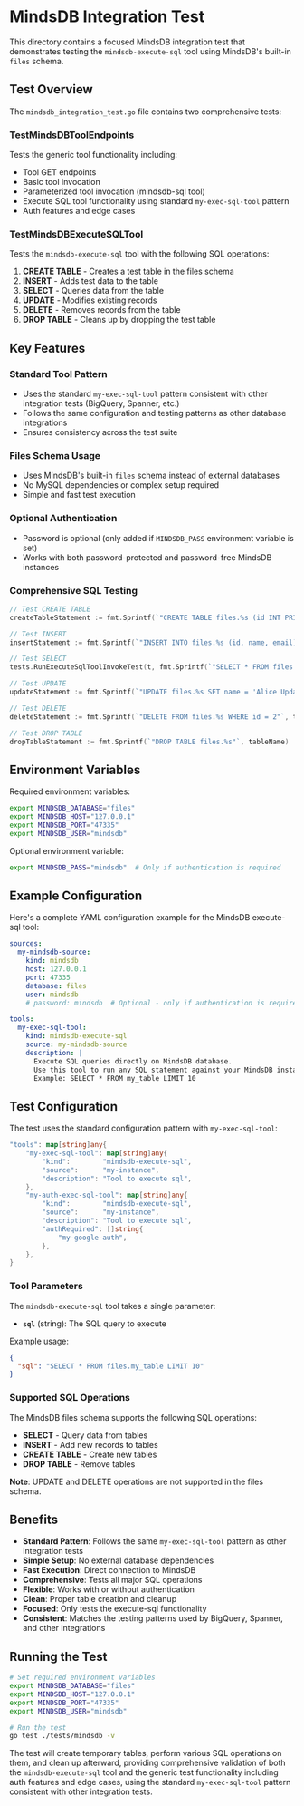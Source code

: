 # MindsDB Integration Test

This directory contains a focused MindsDB integration test that demonstrates testing the `mindsdb-execute-sql` tool using MindsDB's built-in `files` schema.

## Test Overview

The `mindsdb_integration_test.go` file contains two comprehensive tests:

### TestMindsDBToolEndpoints
Tests the generic tool functionality including:
- Tool GET endpoints
- Basic tool invocation
- Parameterized tool invocation (mindsdb-sql tool)
- Execute SQL tool functionality using standard `my-exec-sql-tool` pattern
- Auth features and edge cases

### TestMindsDBExecuteSQLTool  
Tests the `mindsdb-execute-sql` tool with the following SQL operations:

1. **CREATE TABLE** - Creates a test table in the files schema
2. **INSERT** - Adds test data to the table
3. **SELECT** - Queries data from the table
4. **UPDATE** - Modifies existing records
5. **DELETE** - Removes records from the table
6. **DROP TABLE** - Cleans up by dropping the test table

## Key Features

### Standard Tool Pattern
- Uses the standard `my-exec-sql-tool` pattern consistent with other integration tests (BigQuery, Spanner, etc.)
- Follows the same configuration and testing patterns as other database integrations
- Ensures consistency across the test suite

### Files Schema Usage
- Uses MindsDB's built-in `files` schema instead of external databases
- No MySQL dependencies or complex setup required
- Simple and fast test execution

### Optional Authentication
- Password is optional (only added if `MINDSDB_PASS` environment variable is set)
- Works with both password-protected and password-free MindsDB instances

### Comprehensive SQL Testing
```go
// Test CREATE TABLE
createTableStatement := fmt.Sprintf(`"CREATE TABLE files.%s (id INT PRIMARY KEY, name VARCHAR(255), email VARCHAR(255))"`, tableName)

// Test INSERT
insertStatement := fmt.Sprintf(`"INSERT INTO files.%s (id, name, email) VALUES (1, 'Alice', 'alice@example.com'), (2, 'Bob', 'bob@example.com')"`, tableName)

// Test SELECT
tests.RunExecuteSqlToolInvokeTest(t, fmt.Sprintf(`"SELECT * FROM files.%s;"`, tableName), selectTableWant)

// Test UPDATE
updateStatement := fmt.Sprintf(`"UPDATE files.%s SET name = 'Alice Updated' WHERE id = 1"`, tableName)

// Test DELETE
deleteStatement := fmt.Sprintf(`"DELETE FROM files.%s WHERE id = 2"`, tableName)

// Test DROP TABLE
dropTableStatement := fmt.Sprintf(`"DROP TABLE files.%s"`, tableName)
```

## Environment Variables

Required environment variables:
```bash
export MINDSDB_DATABASE="files"
export MINDSDB_HOST="127.0.0.1"
export MINDSDB_PORT="47335"
export MINDSDB_USER="mindsdb"
```

Optional environment variable:
```bash
export MINDSDB_PASS="mindsdb"  # Only if authentication is required
```

## Example Configuration

Here's a complete YAML configuration example for the MindsDB execute-sql tool:

```yaml
sources:
  my-mindsdb-source:
    kind: mindsdb
    host: 127.0.0.1
    port: 47335
    database: files
    user: mindsdb
    # password: mindsdb  # Optional - only if authentication is required

tools:
  my-exec-sql-tool:
    kind: mindsdb-execute-sql
    source: my-mindsdb-source
    description: |
      Execute SQL queries directly on MindsDB database.
      Use this tool to run any SQL statement against your MindsDB instance.
      Example: SELECT * FROM my_table LIMIT 10
```

## Test Configuration

The test uses the standard configuration pattern with `my-exec-sql-tool`:

```go
"tools": map[string]any{
    "my-exec-sql-tool": map[string]any{
        "kind":        "mindsdb-execute-sql",
        "source":      "my-instance",
        "description": "Tool to execute sql",
    },
    "my-auth-exec-sql-tool": map[string]any{
        "kind":        "mindsdb-execute-sql",
        "source":      "my-instance",
        "description": "Tool to execute sql",
        "authRequired": []string{
            "my-google-auth",
        },
    },
}
```

### Tool Parameters

The `mindsdb-execute-sql` tool takes a single parameter:

- **`sql`** (string): The SQL query to execute

Example usage:
```json
{
  "sql": "SELECT * FROM files.my_table LIMIT 10"
}
```

### Supported SQL Operations

The MindsDB files schema supports the following SQL operations:

- **SELECT** - Query data from tables
- **INSERT** - Add new records to tables  
- **CREATE TABLE** - Create new tables
- **DROP TABLE** - Remove tables

**Note**: UPDATE and DELETE operations are not supported in the files schema.

## Benefits

- **Standard Pattern**: Follows the same `my-exec-sql-tool` pattern as other integration tests
- **Simple Setup**: No external database dependencies
- **Fast Execution**: Direct connection to MindsDB
- **Comprehensive**: Tests all major SQL operations
- **Flexible**: Works with or without authentication
- **Clean**: Proper table creation and cleanup
- **Focused**: Only tests the execute-sql functionality
- **Consistent**: Matches the testing patterns used by BigQuery, Spanner, and other integrations

## Running the Test

```bash
# Set required environment variables
export MINDSDB_DATABASE="files"
export MINDSDB_HOST="127.0.0.1"
export MINDSDB_PORT="47335"
export MINDSDB_USER="mindsdb"

# Run the test
go test ./tests/mindsdb -v
```

The test will create temporary tables, perform various SQL operations on them, and clean up afterward, providing comprehensive validation of both the `mindsdb-execute-sql` tool and the generic test functionality including auth features and edge cases, using the standard `my-exec-sql-tool` pattern consistent with other integration tests. 